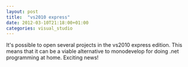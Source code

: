 ```yaml
---
layout: post
title:  "vs2010 express"
date: 2012-03-10T21:18:00+01:00
categories: visual_studio
---
```


It's possible to open several projects in the vs2010 express edition. This means that it can be a viable alternative to monodevelop for doing .net programming at home. Exciting news!
<div style="clear: both;"></div>